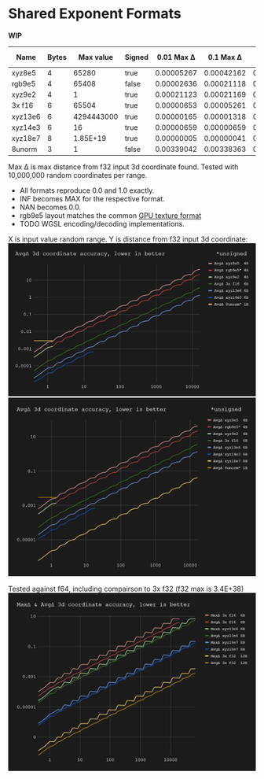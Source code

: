 # Shared Exponent Formats

**WIP**

| Name     | Bytes | Max value  | Signed | 0.01 Max Δ | 0.1 Max Δ  | 1.0 Max Δ  | 10.0 Max Δ | 1000 Max Δ | 10000 Max Δ |
| -------- | ----- | ---------- | ------ | ---------- | ---------- | ---------- | ---------- | ---------- | ----------- |
| xyz8e5   | 4     | 65280      | true   | 0.00005267 | 0.00042162 | 0.00582401 | 0.05401088 | 0.43168700 | 3.45184112  |
| rgb9e5   | 4     | 65408      | false  | 0.00002636 | 0.00021118 | 0.00288069 | 0.02697610 | 0.21562232 | 1.72821546  |
| xyz9e2   | 4     | 1          | true   | 0.00021123 | 0.00021169 | 0.00169017 |
| 3x f16   | 6     | 65504      | true   | 0.00000653 | 0.00005261 | 0.00042066 | 0.00667667 | 0.05379717 | 0.43026507  |
| xyz13e6  | 6     | 4294443000 | true   | 0.00000165 | 0.00001318 | 0.00017735 | 0.00168843 | 0.01350524 | 0.10790101  |
| xyz14e3  | 6     | 16         | true   | 0.00000659 | 0.00000659 | 0.00005271 | 0.00084312 |
| xyz18e7  | 8     | 1.85E+19   | true   | 0.00000005 | 0.00000041 | 0.00000532 | 0.00005286 | 0.00042286 | 0.00338291  |
| 8unorm   | 3     | 1          | false  | 0.00339042 | 0.00338363 | 0.00338270 |

Max Δ is max distance from f32 input 3d coordinate found. Tested with 10,000,000 random coordinates per range.

- All formats reproduce 0.0 and 1.0 exactly.
- INF becomes MAX for the respective format.
- NAN becomes 0.0.
- rgb9e5 layout matches the common [GPU texture format](https://registry.khronos.org/OpenGL/extensions/EXT/EXT_texture_shared_exponent.txt)
- TODO WGSL encoding/decoding implementations.

X is input value random range. Y is distance from f32 input 3d coordinate:
![demo](avg_delta.PNG)
![demo](max_avg_delta.PNG)

Tested against f64, including compairson to 3x f32 (f32 max is 3.4E+38)
![demo](max_avg_delta_f64.PNG)